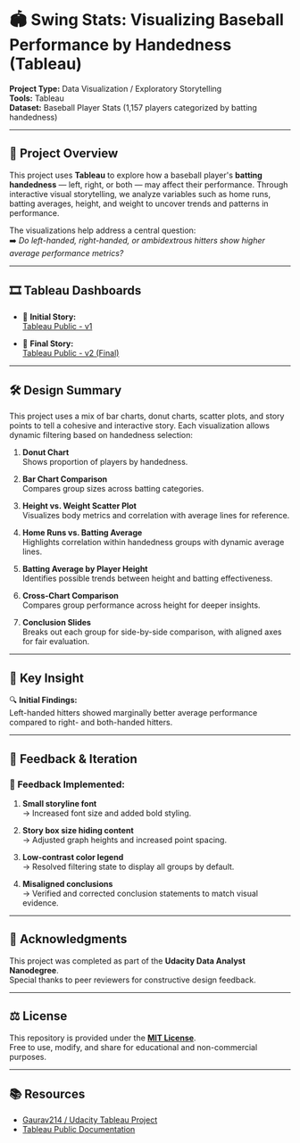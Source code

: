 # 🏟️ Swing Stats: Visualizing Baseball Performance by Handedness (Tableau)

**Project Type:** Data Visualization / Exploratory Storytelling  
**Tools:** Tableau  
**Dataset:** Baseball Player Stats (1,157 players categorized by batting handedness)

---

## 📌 Project Overview

This project uses **Tableau** to explore how a baseball player's **batting handedness** — left, right, or both — may affect their performance. Through interactive visual storytelling, we analyze variables such as home runs, batting averages, height, and weight to uncover trends and patterns in performance.

The visualizations help address a central question:  
➡️ *Do left-handed, right-handed, or ambidextrous hitters show higher average performance metrics?*

---

## 🎞️ Tableau Dashboards

- 🔗 **Initial Story:**  
  [Tableau Public - v1](https://public.tableau.com/profile/chris.boone#!/vizhome/UdacityCreateaTableauStory-BaseballDataSetv1/Story1)

- 🔗 **Final Story:**  
  [Tableau Public - v2 (Final)](https://public.tableau.com/profile/chris.boone#!/vizhome/UdacityCreateaTableauStory-BaseballDataSetv2/BaseballPlayerPerformanceBasedOnHandedness)

---

## 🛠️ Design Summary

This project uses a mix of bar charts, donut charts, scatter plots, and story points to tell a cohesive and interactive story. Each visualization allows dynamic filtering based on handedness selection:

1. **Donut Chart**  
   Shows proportion of players by handedness.

2. **Bar Chart Comparison**  
   Compares group sizes across batting categories.

3. **Height vs. Weight Scatter Plot**  
   Visualizes body metrics and correlation with average lines for reference.

4. **Home Runs vs. Batting Average**  
   Highlights correlation within handedness groups with dynamic average lines.

5. **Batting Average by Player Height**  
   Identifies possible trends between height and batting effectiveness.

6. **Cross-Chart Comparison**  
   Compares group performance across height for deeper insights.

7. **Conclusion Slides**  
   Breaks out each group for side-by-side comparison, with aligned axes for fair evaluation.

---

## 🧠 Key Insight

🔍 **Initial Findings:**  
Left-handed hitters showed marginally better average performance compared to right- and both-handed hitters.

---

## 📝 Feedback & Iteration

### 🔁 Feedback Implemented:

1. **Small storyline font**  
   → Increased font size and added bold styling.

2. **Story box size hiding content**  
   → Adjusted graph heights and increased point spacing.

3. **Low-contrast color legend**  
   → Resolved filtering state to display all groups by default.

4. **Misaligned conclusions**  
   → Verified and corrected conclusion statements to match visual evidence.

---

## 📎 Acknowledgments

This project was completed as part of the **Udacity Data Analyst Nanodegree**.  
Special thanks to peer reviewers for constructive design feedback.

---

## ⚖️ License

This repository is provided under the **[MIT License](LICENSE)**.  
Free to use, modify, and share for educational and non-commercial purposes.

---

## 📚 Resources

- [Gaurav214 / Udacity Tableau Project](https://github.com/gaurav214/Udacity_Tableau_Project)
- [Tableau Public Documentation](https://help.tableau.com/current/guides/everyone/en-us/everyone_get_started.htm)
